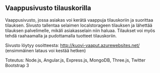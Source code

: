 ## Vaappusivusto tilauskorilla
Vaappusivusto, jossa asiakas voi kerätä vaappuja tilauskoriin ja suorittaa tilauksen.
Sivusto tallentaa selaimen localstorageen tilauksen ja lähettää tilauksen palvelimelle,
mikäli asiakasselain niin haluaa. Tilaukset voi myös tehdä raahaamalla ja pudottamalla 
tuotteet tilauskoriin.

Sivusto löytyy osoitteesta: http://kuovi-vaaput.azurewebsites.net/ (ensimmäinen lataus voi kestää hetken)

Toteutus: Node.js, Angular.js, Express.js, MongoDB, Three.js, Twitter Bootstrap 3